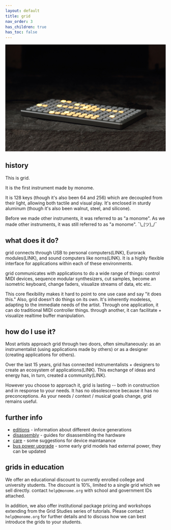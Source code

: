 ```yaml
---
layout: default
title: grid
nav_order: 3
has_children: true
has_toc: false
---
```


![](images/grid-stone-1800.jpg)

## history

This is grid.

It is the first instrument made by monome.

It is 128 keys (though it's also been 64 and 256) which are decoupled from their light, allowing both tactile and visual play. It's enclosed in sturdy aluminum (though it's also been walnut, steel, and silicone).

Before we made other instruments, it was referred to as "a monome". As we made other instruments, it was still referred to as "a monome". ¯\\\_(ツ)\_/¯

## what does it do?

grid connects through USB to personal computers(LINK), Eurorack modules(LINK), and sound computers like norns(LINK). It is a highly flexible interface for applications within each of these environments.

grid communicates with applications to do a wide range of things: control MIDI devices, sequence modular synthesizers, cut samples, become an isometric keyboard, change faders, visualize streams of data, etc etc.

This core flexibility makes it hard to point to one use case and say "it does this." Also, grid doesn't do things on its own. It's inherently modeless, adapting to the immediate needs of the artist. Through one application, it can do traditional MIDI controller things. through another, it can facilitate + visualize realtime buffer manipulation.

## how do I use it?

Most artists approach grid through two doors, often simultaneously: as an instrumentalist (using applications made by others) or as a designer (creating applications for others).

Over the last 15 years, grid has connected instrumentalists + designers to create an ecosystem of applications(LINK). This exchange of ideas and energy has, in turn, created a community(LINK).

However you choose to approach it, grid is lasting -- both in construction and in response to your needs. It has no obsolescence because it has no preconceptions. As your needs / context / musical goals change, grid remains useful.

## further info

- [editions](editions) - information about different device generations
- [disassembly](disassembly) - guides for disassembling the hardware
- [care](care) - some suggestions for device maintanance
- [bus power upgrade](buspowerupgrade) - some early grid models had external power, they can be updated

## grids in education

We offer an educational discount to currently enrolled college and university students. The discount is 10%, limited to a single grid which we sell directly. contact `help@monome.org` with school and government IDs attached.

In addition, we also offer institutional package pricing and workshops extending from the Grid Studies series of tutorials. Please contact `help@monome.org` for further details and to discuss how we can best introduce the grids to your students.
